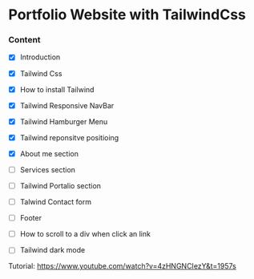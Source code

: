 # Portfolio Website with TailwindCss 

### Content
 - [X] Introduction
 - [X] Tailwind Css
 - [X] How to install Tailwind
 - [X] Tailwind Responsive NavBar
 - [X] Tailwind Hamburger Menu
 - [X] Tailwind reponsitve positioing
 - [X] About me section
 - [ ] Services section
 - [ ] Tailwind Portalio section
 - [ ] Talwind Contact form
 - [ ] Footer
 - [ ] How to scroll to a div when click an link
 - [ ] Tailwind dark mode


 Tutorial: https://www.youtube.com/watch?v=4zHNGNCIezY&t=1957s